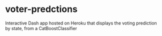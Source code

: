 # voter-predctions
Interactive Dash app hosted on Heroku that displays the voting prediction by state, from a CatBoostClassifier

